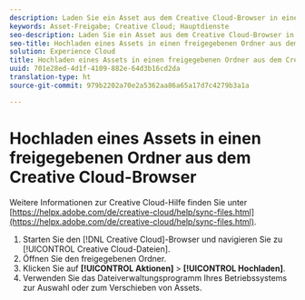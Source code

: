 ```yaml
---
description: Laden Sie ein Asset aus dem Creative Cloud-Browser in einen freigegebenen Ordner hoch.
keywords: Asset-Freigabe; Creative Cloud; Hauptdienste
seo-description: Laden Sie ein Asset aus dem Creative Cloud-Browser in einen freigegebenen Ordner hoch.
seo-title: Hochladen eines Assets in einen freigegebenen Ordner aus dem Creative Cloud-Browser
solution: Experience Cloud
title: Hochladen eines Assets in einen freigegebenen Ordner aus dem Creative Cloud-Browser
uuid: 701e28ed-4d1f-4109-882e-64d3b16cd2da
translation-type: ht
source-git-commit: 979b2202a70e2a5362aa86a65a17d7c4279b3a1a

---
```



# Hochladen eines Assets in einen freigegebenen Ordner aus dem Creative Cloud-Browser

Weitere Informationen zur Creative Cloud-Hilfe finden Sie unter [https://helpx.adobe.com/de/creative-cloud/help/sync-files.html](https://helpx.adobe.com/de/creative-cloud/help/sync-files.html).

1. Starten Sie den [!DNL Creative Cloud]-Browser und navigieren Sie zu [!UICONTROL Creative Cloud-Dateien].
1. Öffnen Sie den freigegebenen Ordner.
1. Klicken Sie auf **[!UICONTROL Aktionen]** &gt; **[!UICONTROL Hochladen]**.
1. Verwenden Sie das Dateiverwaltungsprogramm Ihres Betriebssystems zur Auswahl oder zum Verschieben von Assets.
